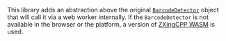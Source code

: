 This library adds an abstraction above the original [`BarcodeDetector`](https://developer.mozilla.org/en-US/docs/Web/API/Barcode_Detection_API) object
that will call it via a web worker internally. If the `BarcodeDetector` is not available
in the browser or the platform, a version of [ZXingCPP WASM](https://github.com/nu-book/zxing-cpp) is used.